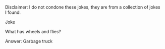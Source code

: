 Disclaimer: I do not condone these jokes, they are from a collection of jokes I found.

Joke

What has wheels and flies?

Answer: Garbage truck

